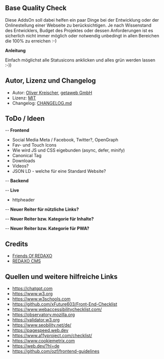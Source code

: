 ## Base Quality Check

Diese AddsOn soll dabei helfen ein paar Dinge bei der Entwicklung oder der Onlinestellung einer Webseite zu berücksichtigen.
Je nach Wissenstand des Entwicklers, Budget des Projektes oder dessen Anforderungen ist es sicherlich nicht immer möglich oder notwendig unbedingt in allen Bereichen die 100% zu erreichen :-) 


**Anleitung**

Einfach möglichst alle Statusicons anklicken und alles grün werden lassen :-))


## Autor, Lizenz und Changelog

- Autor: [Oliver Kreischer](https://github.com/olien), [getaweb GmbH](https://github.com/getaweb) 
- Lizenz: [MIT](https://github.com/olien/base_quality_check/blob/main/LICENSE) 
- Changelog: [CHANGELOG.md](https://github.com/olien/base_quality_check/blob/main/CHANGELOG.md)

## ToDo / Ideen

-- **Frontend**

- Social Media Meta / Facebook, Twitter?, OpenGraph
- Fav- und Touch Icons
- Wie wird JS und CSS eigebunden (async, defer, minify)
- Canonical Tag 
- Downloads
- Videos?
- JSON LD - welche für eine Standard Website?

-- **Backend**

-- **Live**

- httpheader

-- **Neuer Reiter für nützliche Links?**

-- **Neuer Reiter bzw. Kategorie für Inhalte?**

-- **Neuer Reiter bzw. Kategorie für PWA?**


## Credits

- [Friends Of REDAXO](https://github.com/FriendsOfREDAXO)
- [REDAXO CMS](https://redaxo.org)


## Quellen und weitere hilfreiche Links


- https://chatgpt.com
- https://www.w3.org
- https://www.w3schools.com
- https://github.com/xFuture603/Front-End-Checklist 
- https://www.webaccessibilitychecklist.com/
- https://observatory.mozilla.org
- https://validator.w3.org
- https://www.seobility.net/de/
- https://pagespeed.web.dev
- https://www.a11yproject.com/checklist/
- https://www.cookiemetrix.com
- https://web.dev/?hl=de
- https://github.com/ozf/frontend-guidelines



